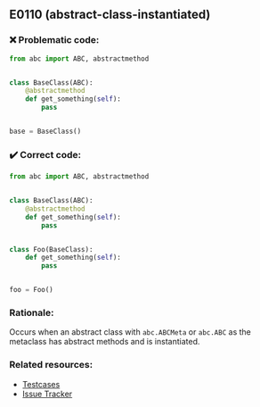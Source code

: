 ## E0110 (abstract-class-instantiated)

### :x: Problematic code:

```python
from abc import ABC, abstractmethod


class BaseClass(ABC):
    @abstractmethod
    def get_something(self):
        pass


base = BaseClass()
```

### :heavy_check_mark: Correct code:

```python
from abc import ABC, abstractmethod


class BaseClass(ABC):
    @abstractmethod
    def get_something(self):
        pass


class Foo(BaseClass):
    def get_something(self):
        pass


foo = Foo()
```

### Rationale:

Occurs when an abstract class with `abc.ABCMeta` or `abc.ABC` as the metaclass has
abstract methods and is instantiated.

### Related resources:

- [Testcases](https://github.com/PyCQA/pylint/blob/master/tests/functional/a/abstract_class_instantiated_py3.py)
- [Issue Tracker](https://github.com/PyCQA/pylint/issues?q=is%3Aissue+%22abstract-class-instantiated%22+OR+%22E0110%22)
